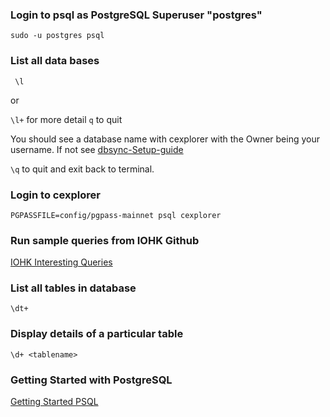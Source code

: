 ### Login to psql as PostgreSQL Superuser "postgres"
```sudo -u postgres psql```

### List all data bases 
``` \l```

or 

```\l+``` for more detail  ```q``` to quit

You should see a database name with cexplorer with the Owner being your username.  If not see [dbsync-Setup-guide](https://github.com/Venox20/Cardano-Guides/blob/main/dbsync-Setup-guide.md)

```\q``` to quit and exit back to terminal.

### Login to cexplorer
```PGPASSFILE=config/pgpass-mainnet psql cexplorer```


### Run sample queries from IOHK Github
[IOHK Interesting Queries](https://github.com/input-output-hk/cardano-db-sync/blob/master/doc/interesting-queries.md)


### List all tables in database
```\dt+```

### Display details of a particular table
```\d+ <tablename>```

### Getting Started with PostgreSQL
[Getting Started PSQL](https://www3.ntu.edu.sg/home/ehchua/programming/sql/PostgreSQL_GetStarted.html)
